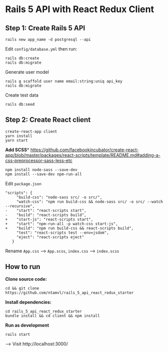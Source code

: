 # Rails 5 API with React Redux Client

## Step 1: Create Rails 5 API
```
rails new app_name -d postgresql --api
```

Edit `config/database.yml` then run:
```
rails db:create
rails db:migrate
```

Generate user model
```
rails g scaffold user name email:string:uniq api_key
rails db:migrate
```

Create test data
```
rails db:seed
```

## Step 2: Create React client
```
create-react-app client
yarn install
yarn start
```

**Add SCSS***
https://github.com/facebookincubator/create-react-app/blob/master/packages/react-scripts/template/README.md#adding-a-css-preprocessor-sass-less-etc

```
npm install node-sass --save-dev
npm install --save-dev npm-run-all
```

Edit `package.json`
```
"scripts": {
     "build-css": "node-sass src/ -o src/",
     "watch-css": "npm run build-css && node-sass src/ -o src/ --watch --recursive",
-    "start": "react-scripts start",
-    "build": "react-scripts build",
+    "start-js": "react-scripts start",
+    "start": "npm-run-all -p watch-css start-js",
+    "build": "npm run build-css && react-scripts build",
     "test": "react-scripts test --env=jsdom",
     "eject": "react-scripts eject"
   }
```

Rename `App.css` --> `App.scss`, `index.css` --> `index.scss`

## How to run
**Clone source code:**

```
cd && git clone https://github.com/ntamvl/rails_5_api_react_redux_starter
```

**Install dependencies:**
```
cd rails_5_api_react_redux_starter
bundle install && cd client && npm install
```

**Run as development**
```
rails start
```

--> Visit http://localhost:3000/


